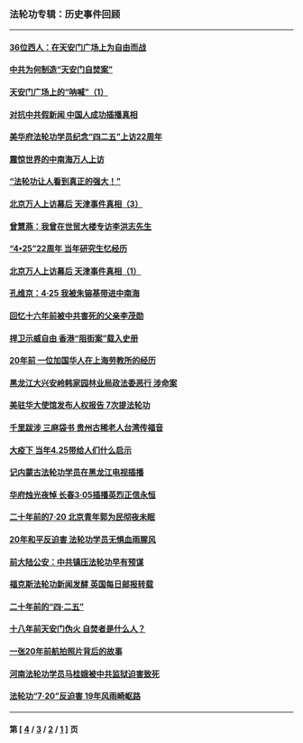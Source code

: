 ### 法轮功专辑：历史事件回顾
---
#### [36位西人：在天安门广场上为自由而战](../../pages/nf5793/n13390029.md?12290430) 
#### [中共为何制造“天安门自焚案”](../../pages/nf5793/n13183270.md?12290430) 
#### [天安门广场上的“呐喊”（1）](../../pages/nf5793/n13105277.md?12290430) 
#### [对抗中共假新闻 中国人成功插播真相](../../pages/nf5793/n12910618.md?12290430) 
#### [美华府法轮功学员纪念“四二五”上访22周年](../../pages/nf5793/n12904445.md?12290430) 
#### [震惊世界的中南海万人上访](../../pages/nf5793/n12903976.md?12290430) 
#### [“法轮功让人看到真正的强大！”](../../pages/nf5793/n12903195.md?12290430) 
#### [北京万人上访幕后 天津事件真相（3）](../../pages/nf5793/n12902807.md?12290430) 
#### [曾慧燕：我曾在世贸大楼专访李洪志先生](../../pages/nf5793/n12898729.md?12290430) 
#### [“4•25”22周年 当年研究生忆经历](../../pages/nf5793/n12894152.md?12290430) 
#### [北京万人上访幕后 天津事件真相（1）](../../pages/nf5793/n12885174.md?12290430) 
#### [孔维京：4·25 我被朱镕基带进中南海](../../pages/nf5793/n12864987.md?12290430) 
#### [回忆十六年前被中共害死的父亲李茂勋](../../pages/nf5793/n12880270.md?12290430) 
#### [捍卫示威自由 香港“阻街案”载入史册](../../pages/nf5793/n12811245.md?12290430) 
#### [20年前 一位加国华人在上海劳教所的经历](../../pages/nf5793/n12707932.md?12290430) 
#### [黑龙江大兴安岭韩家园林业局政法委恶行 涉命案](../../pages/nf5793/n12622815.md?12290430) 
#### [美驻华大使馆发布人权报告 7次提法轮功](../../pages/nf5793/n12520541.md?12290430) 
#### [千里跋涉 三麻袋书 贵州古稀老人台湾传福音](../../pages/nf5793/n12198750.md?12290430) 
#### [大疫下 当年4.25带给人们什么启示](../../pages/nf5793/n12058565.md?12290430) 
#### [记内蒙古法轮功学员在黑龙江电视插播](../../pages/nf5793/n11699194.md?12290430) 
#### [华府烛光夜悼 长春3·05插播英烈正信永恒](../../pages/nf5793/n11397432.md?12290430) 
#### [二十年前的7·20 北京青年郭为民彻夜未眠](../../pages/nf5793/n11354195.md?12290430) 
#### [20年和平反迫害 法轮功学员无惧血雨腥风](../../pages/nf5793/n11348279.md?12290430) 
#### [前大陆公安：中共镇压法轮功早有预谋](../../pages/nf5793/n11352168.md?12290430) 
#### [福克斯法轮功新闻发酵  英国每日邮报转载](../../pages/nf5793/n11285952.md?12290430) 
#### [二十年前的“四·二五”](../../pages/nf5793/n11207639.md?12290430) 
#### [十八年前天安门伪火 自焚者是什么人？](../../pages/nf5793/n10996556.md?12290430) 
#### [一张20年前航拍照片背后的故事](../../pages/nf5793/n10693797.md?12290430) 
#### [河南法轮功学员马桂娥被中共监狱迫害致死](../../pages/nf5793/n10684974.md?12290430) 
#### [法轮功“7‧20”反迫害 19年风雨崎岖路](../../pages/nf5793/n10570834.md?12290430) 

---
#### 第 [ [4](./4.md?12290430) / [3](./3.md?12290430) / [2](./2.md?12290430) / [1](./1.md?12290430) ] 页
